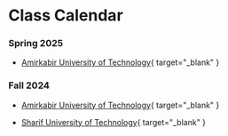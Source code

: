 # Class Calendar


### Spring 2025

* [Amirkabir University of Technology](spring2025_aut.md){ target="_blank" }


### Fall 2024

* [Amirkabir University of Technology](fall2024_aut.md){ target="_blank" }

* [Sharif University of Technology](fall2024_sharifu.md){ target="_blank" }

